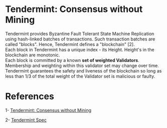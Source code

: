 # Tendermint: Consensus without Mining
Tendermint provides Byzantine Fault Tolerant State Machine Replication using hash-linked batches of transactions. Such transaction batches are called "blocks". Hence, Tendermint defines a "blockchain" [2].
</br>
Each block in Tendermint has a unique index - its Height. Height's in the blockchain are monotonic.
</br>
Each block is committed by a known **set of weighted Validators**. Membership and weighting within this validator set may change over time. Tendermint guarantees the safety and liveness of the blockchain so long as less than 1/3 of the total weight of the Validator set is malicious or faulty.




# References
1- [Tendermint: Consensus without Mining](https://tendermint.com/static/docs/tendermint.pdf)

2- [Tendermint Spec](https://github.com/tendermint/tendermint/blob/main/spec/README.md)